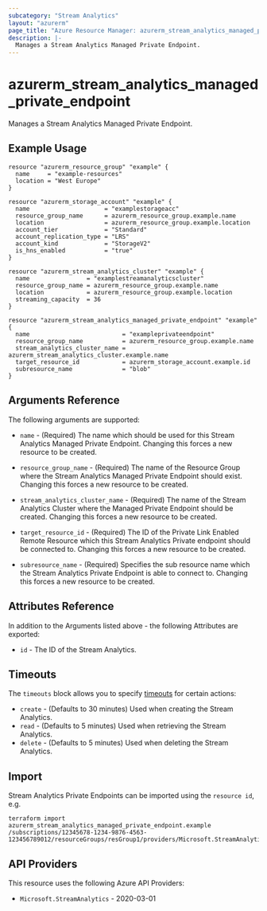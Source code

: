 ```yaml
---
subcategory: "Stream Analytics"
layout: "azurerm"
page_title: "Azure Resource Manager: azurerm_stream_analytics_managed_private_endpoint"
description: |-
  Manages a Stream Analytics Managed Private Endpoint.
---
```


# azurerm_stream_analytics_managed_private_endpoint

Manages a Stream Analytics Managed Private Endpoint.

## Example Usage

```hcl
resource "azurerm_resource_group" "example" {
  name     = "example-resources"
  location = "West Europe"
}

resource "azurerm_storage_account" "example" {
  name                     = "examplestorageacc"
  resource_group_name      = azurerm_resource_group.example.name
  location                 = azurerm_resource_group.example.location
  account_tier             = "Standard"
  account_replication_type = "LRS"
  account_kind             = "StorageV2"
  is_hns_enabled           = "true"
}

resource "azurerm_stream_analytics_cluster" "example" {
  name                = "examplestreamanalyticscluster"
  resource_group_name = azurerm_resource_group.example.name
  location            = azurerm_resource_group.example.location
  streaming_capacity  = 36
}

resource "azurerm_stream_analytics_managed_private_endpoint" "example" {
  name                          = "exampleprivateendpoint"
  resource_group_name           = azurerm_resource_group.example.name
  stream_analytics_cluster_name = azurerm_stream_analytics_cluster.example.name
  target_resource_id            = azurerm_storage_account.example.id
  subresource_name              = "blob"
}
```

## Arguments Reference

The following arguments are supported:

* `name` - (Required) The name which should be used for this Stream Analytics Managed Private Endpoint. Changing this forces a new resource to be created.

* `resource_group_name` - (Required) The name of the Resource Group where the Stream Analytics Managed Private Endpoint should exist. Changing this forces a new resource to be created.

* `stream_analytics_cluster_name` - (Required) The name of the Stream Analytics Cluster where the Managed Private Endpoint should be created. Changing this forces a new resource to be created.

* `target_resource_id` - (Required) The ID of the Private Link Enabled Remote Resource which this Stream Analytics Private endpoint should be connected to. Changing this forces a new resource to be created.

* `subresource_name` - (Required) Specifies the sub resource name which the Stream Analytics Private Endpoint is able to connect to. Changing this forces a new resource to be created.

## Attributes Reference

In addition to the Arguments listed above - the following Attributes are exported:

* `id` - The ID of the Stream Analytics.

## Timeouts

The `timeouts` block allows you to specify [timeouts](https://developer.hashicorp.com/terraform/language/resources/configure#define-operation-timeouts) for certain actions:

* `create` - (Defaults to 30 minutes) Used when creating the Stream Analytics.
* `read` - (Defaults to 5 minutes) Used when retrieving the Stream Analytics.
* `delete` - (Defaults to 5 minutes) Used when deleting the Stream Analytics.

## Import

Stream Analytics Private Endpoints can be imported using the `resource id`, e.g.

```shell
terraform import azurerm_stream_analytics_managed_private_endpoint.example /subscriptions/12345678-1234-9876-4563-123456789012/resourceGroups/resGroup1/providers/Microsoft.StreamAnalytics/clusters/cluster1/privateEndpoints/endpoint1
```

## API Providers
<!-- This section is generated, changes will be overwritten -->
This resource uses the following Azure API Providers:

* `Microsoft.StreamAnalytics` - 2020-03-01
